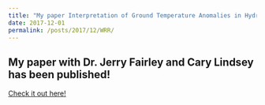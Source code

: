 ```yaml
---
title: "My paper Interpretation of Ground Temperature Anomalies in Hydrothermal Discharge Areas was accepted to WRR!"
date: 2017-12-01
permalink: /posts/2017/12/WRR/
---
```

## My paper with Dr. Jerry Fairley and Cary Lindsey has been published!
<a href="https://www.researchgate.net/publication/321173392_Interpretation_of_Ground_Temperature_Anomalies_in_Hydrothermal_Discharge_Areas">Check it out here!</a>
